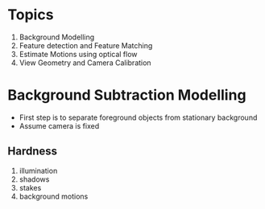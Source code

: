 # Topics 
1. Background Modelling
2. Feature detection and Feature Matching
3. Estimate Motions using optical flow
4. View Geometry and Camera Calibration
# Background Subtraction Modelling
- First step is to separate foreground objects from stationary background
- Assume camera is fixed
## Hardness
1. illumination
2. shadows
3. stakes
4. background motions